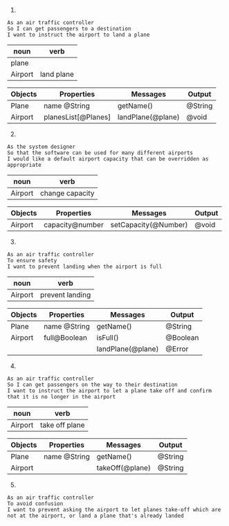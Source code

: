 1)
```
As an air traffic controller
So I can get passengers to a destination
I want to instruct the airport to land a plane
```
| noun    | verb        |
| -----   | ----------- |
| plane   |             |
| Airport | land plane  |


| Objects | Properties          | Messages          | Output   |
| ------- | ---------------     | ----------------- | -------- |
| Plane   | name @String        | getName()         | @String  |
| Airport | planesList[@Planes] | landPlane(@plane) | @void    |

2)

```
As the system designer
So that the software can be used for many different airports
I would like a default airport capacity that can be overridden as appropriate
```


| noun    | verb            |
| -----   | -----------     |
| Airport | change capacity |


| Objects | Properties          | Messages              | Output   |
| ------- | ---------------     | -----------------     | -------- |
| Airport | capacity@number     | setCapacity(@Number)    | @void  |


3)
```
As an air traffic controller
To ensure safety
I want to prevent landing when the airport is full
```

| noun    | verb            |
| -----   | -----------     |
| Airport | prevent landing |

| Objects | Properties          | Messages              | Output   |
| ------- | ---------------     | -----------------     | -------- |
| Plane   | name @String        | getName()             | @String  |
| Airport | full@Boolean        | isFull()              | @Boolean |
|         |                     | landPlane(@plane)     | @Error   |


4)
```
As an air traffic controller
So I can get passengers on the way to their destination
I want to instruct the airport to let a plane take off and confirm that it is no longer in the airport
```

| noun    | verb            |
| -----   | -----------     |
| Airport | take off plane  |

| Objects | Properties          | Messages              | Output   |
| ------- | ---------------     | -----------------     | -------- |
| Plane   | name @String        | getName()             | @String  |
| Airport |                     | takeOff(@plane)       | @String  |

5)
```
As an air traffic controller
To avoid confusion
I want to prevent asking the airport to let planes take-off which are not at the airport, or land a plane that's already landed

```

